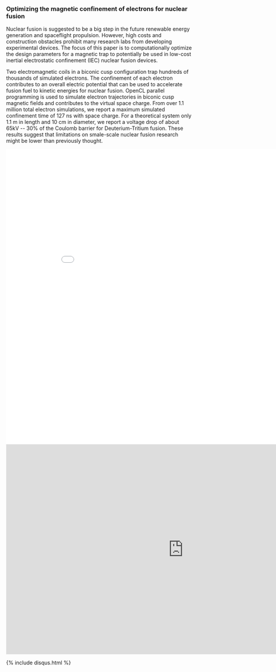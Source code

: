 ### Optimizing the magnetic confinement of electrons for nuclear fusion

Nuclear fusion is suggested to be a big step in the future renewable energy generation and spaceflight propulsion. However, high costs and construction obstacles prohibit many research labs from developing experimental devices. The focus of this paper is to computationally optimize the design parameters for a magnetic trap to potentially be used in low-cost inertial electrostatic confinement (IEC) nuclear fusion devices.

Two electromagnetic coils in a biconic cusp configuration trap hundreds of thousands of simulated electrons. The confinement of each electron contributes to an overall electric potential that can be used to accelerate fusion fuel to kinetic energies for nuclear fusion. OpenCL parallel programming is used to simulate electron trajectories in biconic cusp magnetic fields and contributes to the virtual space charge. From over 1.1 million total electron simulations, we report a maximum simulated confinement time of 127 ns with space charge. For a theoretical system only 1.1 m in length and 10 cm in diameter, we report a voltage drop of about 65kV -- 30% of the Coulomb barrier for Deuterium-Tritium fusion. These results suggest that limitations on smale-scale nuclear fusion research might be lower than previously thought.

<iframe width="900" height="800" frameborder="0" scrolling="no" src="//plot.ly/~jkelleyrtp/1.embed"></iframe>


<iframe src="https://docs.google.com/presentation/d/e/2PACX-1vQrbOS_zqrsK5Z98PEe6myINXGx_QKXQlFEhPwHcGI-kWWHqSLj3koYRG0ro9zsfy2MhAFFB8mRYwuQ/embed?start=false&loop=false&delayms=60000" frameborder="0" width="960" height="569" allowfullscreen="true" mozallowfullscreen="true" webkitallowfullscreen="true"></iframe>


 {% include disqus.html %}
